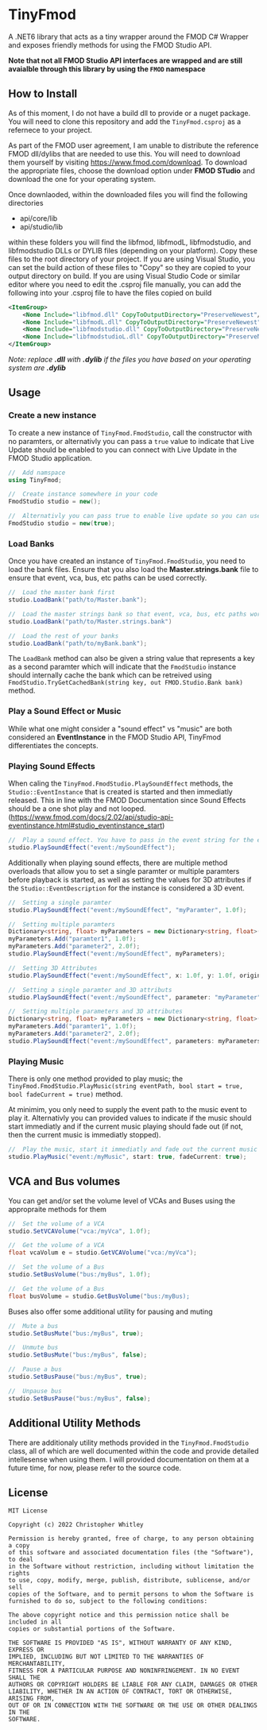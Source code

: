 # TinyFmod
A .NET6 library that acts as a tiny wrapper around the FMOD C# Wrapper and exposes friendly methods for using the FMOD Studio API. 

**Note that not all FMOD Studio API interfaces are wrapped and are still avaialble through this library by using the `FMOD` namespace**

## How to Install
As of this moment, I do not have a build dll to provide or a nuget package.  You will need to clone this repository and add the `TinyFmod.csproj` as a refernece to your project.

As part of the FMOD user agreement, I am unable to distribute the reference FMOD dll/dylibs that are needed to use this.  You will need to download them yourself by visiting https://www.fmod.com/download. To download the appropriate files, choose the download option under **FMOD STudio** and download the one for your operating system.

Once downlaoded, within the downloaded files you will find the following directories
*   api/core/lib
*   api/studio/lib

within these folders you will find the libfmod, libfmodL, libfmodstudio, and libfmodstudio DLLs or DYLIB files (depending on your platform).  Copy these files to the root directory of your project.  If you are using Visual Studio, you can set the build action of these files to "Copy" so they are copied to your output directory on build.  If you are using Visual Studio Code or similar editor where you need to edit the .csproj file manually, you can add the following into your .csproj file to have the files copied on build

```xml
<ItemGroup>
    <None Include="libfmod.dll" CopyToOutputDirectory="PreserveNewest"/>
    <None Include="libfmodL.dll" CopyToOutputDirectory="PreserveNewest"/>
    <None Include="libfmodstudio.dll" CopyToOutputDirectory="PreserveNewest"/>
    <None Include="libfmodstudioL.dll" CopyToOutputDirectory="PreserveNewest"/>
</ItemGroup>
```
*Note: replace **.dll** with **.dylib** if the files you have based on your operating system are **.dylib***

## Usage

### Create a new instance
To create a new instance of `TinyFmod.FmodStudio`, call the constructor with no paramters, or alternativly you can pass a `true` value to indicate that Live Update should be enabled to you can connect with Live Update in the FMOD Studio application.

```cs
//  Add namspace
using TinyFmod;

//  Create instance somewhere in your code
FmodStudio studio = new();

//  Alternativly you can pass true to enable live update so you can use the live update feature within the FMOD Studio application.
FmodStudio studio = new(true);
```

### Load Banks
Once you have created an instance of `TinyFmod.FmodStudio`, you need to load the bank files.  Ensure that you also load the **Master.strings.bank** file to ensure that event, vca, bus, etc paths can be used correctly.

```cs
//  Load the master bank first
studio.LoadBank("path/to/Master.bank");

//  Load the master strings bank so that event, vca, bus, etc paths work correctly
studio.LoadBank("path/to/Master.strings.bank")

//  Load the rest of your banks
studio.LoadBank("path/to/myBank.bank");
```

The `LoadBank` method can also be given a string value that represents a key as a second paramter which will indicate that the `FmodStudio` instance should internally cache the bank which can be retreived using `FmodStudio.TryGetCachedBank(string key, out FMOD.Studio.Bank bank)` method.

### Play a Sound Effect or Music
While what one might consider a "sound effect" vs "music" are both considered an **EventInstance** in the FMOD Studio API, TinyFmod differentiates the concepts.

### Playing Sound Effects
When caling the `TinyFmod.FmodStudio.PlaySoundEffect` methods, the `Studio::EventInstance` that is created is started and then immediatly released.  This in line with the FMOD Documentation since Sound Effects should be a one shot play and not looped. (https://www.fmod.com/docs/2.02/api/studio-api-eventinstance.html#studio_eventinstance_start)

```cs
//  Play a sound effect. You have to pass in the event string for the event.
studio.PlaySoundEffect("event:/mySoundEffect");
```

Additionally when playing sound effects, there are multiple method overloads that allow you to set a single paramter or multiple paramters before playback is started, as well as setting the values for 3D attributes if the `Studio::EventDescription` for the instance is considered a 3D event.

```cs
//  Setting a single paramter
studio.PlaySoundEffect("event:/mySoundEffect", "myParamter", 1.0f);

//  Setting multiple paramters
Dictionary<string, float> myParameters = new Dictionary<string, float>();
myParameters.Add("paramter1", 1.0f);
myParameters.Add("parameter2", 2.0f);
studio.PlaySoundEffect("event:/mySoundEffect", myParameters);

//  Setting 3D Attributes
studio.PlaySoundEffect("event:/mySoundEffect", x: 1.0f, y: 1.0f, originX: 0.0f, originY: 0.0f);

//  Setting a single paramter and 3D attributs
studio.PlaySoundEffect("event:/mySoundEffect", parameter: "myParameter", value: 1.0f, x: 1.0f, y: 1.0f, originX: 0.0f, originY: 0.0f);

//  Setting multiple parameters and 3D attributes
Dictionary<string, float> myParameters = new Dictionary<string, float>();
myParameters.Add("paramter1", 1.0f);
myParameters.Add("parameter2", 2.0f);
studio.PlaySoundEffect("event:/mySoundEffect", parameters: myParameters, value: 1.0f, x: 1.0f, y: 1.0f, originX: 0.0f, originY: 0.0f);
```
### Playing Music
There is only one method provided to play music; the `TinyFmod.FmodStudio.PlayMusic(string eventPath, bool start = true, bool fadeCurrent = true)` method.

At minimim, you only need to supply the event path to the music event to play it.  Alternativly you can provided values to indicate if the music should start immediatly and if the current music playing should fade out (if not, then the current music is immediatly stopped).

```cs
//  Play the music, start it immediatly and fade out the current music playing (if any)
studio.PlayMusic("event:/myMusic", start: true, fadeCurrent: true);
```

## VCA and Bus volumes
You can get and/or set the volume level of VCAs and Buses using the appropraite methods for them

```cs
//  Set the volume of a VCA
studio.SetVCAVolume("vca:/myVca", 1.0f);

//  Get the volume of a VCA
float vcaVolum e = studio.GetVCAVolume("vca:/myVca");

//  Set the volume of a Bus
studio.SetBusVolume("bus:/myBus", 1.0f);

//  Get the volume of a Bus
float busVolume = studio.GetBusVolume("bus:/myBus);
```

Buses also offer some additional utility for pausing and muting

```cs
//  Mute a bus
studio.SetBusMute("bus:/myBus", true);

//  Unmute bus
studio.SetBusMute("bus:/myBus", false);

//  Pause a bus
studio.SetBusPause("bus:/myBus", true);

//  Unpause bus
studio.SetBusPause("bus:/myBus", false);
```

## Additional Utility Methods
There are additionaly utility methods provided in the `TinyFmod.FmodStudio` class, all of which are well documented within the code and provide detailed intellesense when using them.  I will provided documentation on them at a future time, for now, please refer to the source code.

## License
```
MIT License

Copyright (c) 2022 Christopher Whitley

Permission is hereby granted, free of charge, to any person obtaining a copy
of this software and associated documentation files (the "Software"), to deal
in the Software without restriction, including without limitation the rights
to use, copy, modify, merge, publish, distribute, sublicense, and/or sell
copies of the Software, and to permit persons to whom the Software is
furnished to do so, subject to the following conditions:

The above copyright notice and this permission notice shall be included in all
copies or substantial portions of the Software.

THE SOFTWARE IS PROVIDED "AS IS", WITHOUT WARRANTY OF ANY KIND, EXPRESS OR
IMPLIED, INCLUDING BUT NOT LIMITED TO THE WARRANTIES OF MERCHANTABILITY,
FITNESS FOR A PARTICULAR PURPOSE AND NONINFRINGEMENT. IN NO EVENT SHALL THE
AUTHORS OR COPYRIGHT HOLDERS BE LIABLE FOR ANY CLAIM, DAMAGES OR OTHER
LIABILITY, WHETHER IN AN ACTION OF CONTRACT, TORT OR OTHERWISE, ARISING FROM,
OUT OF OR IN CONNECTION WITH THE SOFTWARE OR THE USE OR OTHER DEALINGS IN THE
SOFTWARE.
```

